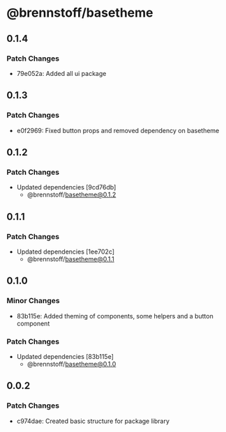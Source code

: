 # @brennstoff/basetheme

## 0.1.4

### Patch Changes

- 79e052a: Added all ui package

## 0.1.3

### Patch Changes

- e0f2969: Fixed button props and removed dependency on basetheme

## 0.1.2

### Patch Changes

- Updated dependencies [9cd76db]
  - @brennstoff/basetheme@0.1.2

## 0.1.1

### Patch Changes

- Updated dependencies [1ee702c]
  - @brennstoff/basetheme@0.1.1

## 0.1.0

### Minor Changes

- 83b115e: Added theming of components, some helpers and a button component

### Patch Changes

- Updated dependencies [83b115e]
  - @brennstoff/basetheme@0.1.0

## 0.0.2

### Patch Changes

- c974dae: Created basic structure for package library
